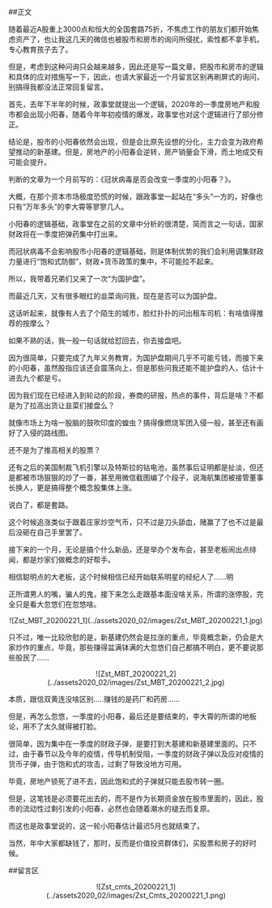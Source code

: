 ##正文

随着最近A股重上3000点和恒大的全国套路75折，不焦虑工作的朋友们都开始焦虑资产了，也让我这几天的微信也被股市和房市的询问所侵扰，索性都不拿手机，专心教育孩子去了。

但是，考虑到这种问询只会越来越多，因此还是写一篇文章，把股市和房市的逻辑和具体的应对措施写一下，因此，也请大家最近一个月留言区别再刷屏式的询问，别搞得我都没法正常回复留言。

首先，去年下半年的时候，政事堂就提出一个逻辑，2020年的一季度房地产和股市都会出现小阳春，随着今年年初疫情的爆发，政事堂也对这个逻辑进行了部分修正。

结论是，股市的小阳春依然会出现，但是会比原先设想的分化，主力会变为政府希望推动的新基建。但是，房地产的小阳春会逆转，房产销量会下滑，而土地成交有可能会提升。

判断的文章为一个月前写的：《冠状病毒是否会改变一季度的小阳春？》。

大概，在那个资本市场极度恐慌的时候，跟政事堂一起站在“多头”一方的，好像也只有“万年多头”的李大霄等寥寥几人。

小阳春的逻辑基础，政事堂在之前的文章中分析的很清楚，简而言之一句话，国家财政将在一季度把弹药集中打出来。

而冠状病毒不会影响股市小阳春的逻辑基础，则是体制优势的我们会利用调集财政力量进行“饱和式防御”，财政+货币政策的集中，不可能拉不起来。

所以，我带着兄弟们又来了一次“为国护盘”。

而最近几天，又有很多眼红的韭菜询问我，现在是否可以为国护盘。

这话听起来，就像有人去了个陌生的城市，脸红扑扑的问出租车司机：有啥值得推荐的按摩么？

如果不熟的话，我一般一句话就给怼回去，你去接盘吧。

因为很简单，只要完成了九年义务教育，为国护盘期间几乎不可能亏钱，而接下来的小阳春，虽然股指应该还会震荡向上，但是那些问我还能不能护盘的人，估计十进去九个都是亏。

因为我们现在已经进入到轮动的阶段，券商的研报，热点的事件，背后是啥？不都是为了拉高出货让韭菜们接盘么？

就像市场上为啥一股脑的鼓吹印度的蝗虫？搞得像燃烧军团入侵一般，甚至还有画好了入侵的路线图。

还不是为了推高相关的股票？

还有之后的美国制裁飞机引擎以及特斯拉的钴电池，虽然事后证明都是扯淡，但还是都被市场狠狠的炒了一番，甚至用微信截图编了个段子，说海航集团被接管董事长换人，更是搞得整个概念股集体上涨。

说白了，都是套路。

这个时候追涨类似于跟着庄家炒空气币，只不过是刀头舔血，赌赢了了也不过是最后没砸在自己手里罢了。

接下来的一个月，无论是搞个什么新品，还是举办个发布会，甚至老板闹出点绯闻，都是炒家们做概念的好帮手。

相信聪明点的大老板，这个时候相信已经开始联系明星的经纪人了......明

正所谓男人的嘴，骗人的鬼，接下来怎么走跟基本面没啥关系，所谓的涨停股，完全只是看大忽悠们在忽悠啥。

 <div align="center">![Zst_MBT_20200221_1](../assets2020_02/images/Zst_MBT_20200221_1.jpg)</div>

只不过，唯一比较欣慰的是，新基建仍然会是拉涨的重点，毕竟概念新，仍会是大家炒作的重点，毕竟，那些赚得盆满钵满的大忽悠们自己都搞不明白，更不要说那些股民了......

 <div align="center">![Zst_MBT_20200221_2](../assets2020_02/images/Zst_MBT_20200221_2.jpg)</div>

本质，跟信双黄连没啥区别.....赚钱的是药厂和药房......

但是，再怎么忽悠，一季度的小阳春，最后还是要结束的，李大霄的所谓的地板论，用不了太久就得被打脸。

很简单，因为集中在一季度的财政子弹，是要打到大基建和新基建里面的。只不过，由于春节以及今年的疫情，传导机制受阻，一季度的财政子弹以及应对疫情的货币子弹，由于饱和式的攻击，过剩了导致没地方可用。

毕竟，房地产锁死了进不去，因此饱和式的子弹就只能去股市转一圈。

但是，这笔钱是必须要花出去的，而不是作为长期资金放在股市里面的，因此，股市的流动性过剩引发的小阳春，必然也会随着潮水的褪去而复原。

而这也是政事堂说的，这一轮小阳春估计最迟5月也就结束了。

当然，年中大家都缺钱了，那时，反而是价值投资群体们，买股票和房子的好时候。

##留言区
 <div align="center">![Zst_cmts_20200221_1](../assets2020_02/images/Zst_Cmts_20200221_1.png)</div>